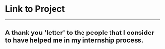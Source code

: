 # Link to Project

---
A thank you 'letter' to the people that I consider to have helped me in my internship process.
---
